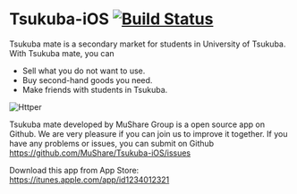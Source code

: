 # Tsukuba-iOS [![Build Status](https://travis-ci.org/MuShare/Tsukuba-iOS.svg?branch=master)](https://travis-ci.org/MuShare/Tsukuba-iOS)

Tsukuba mate is a secondary market for students in University of Tsukuba. With Tsukuba mate, you can

- Sell what you do not want to use.
- Buy second-hand goods you need.
- Make friends with students in Tsukuba.

![Httper](https://raw.githubusercontent.com/MuShare/Tsukuba-iOS/master/screenshot/tsukuba.jpg)

Tsukuba mate developed by MuShare Group is a open source app on Github. We are very pleasure if you can join us to improve it together. If you have any problems or issues, you can submit on Github https://github.com/MuShare/Tsukuba-iOS/issues

Download this app from App Store: https://itunes.apple.com/app/id1234012321

